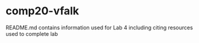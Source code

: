 # comp20-vfalk

README.md contains information used for Lab 4 including citing resources used to complete lab
